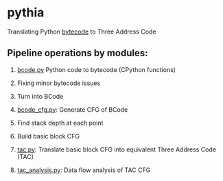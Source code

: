 # pythia

Translating Python [bytecode](https://docs.python.org/3.5/library/dis.html#python-bytecode-instructions) to Three Address Code

## Pipeline operations by modules:

1. [bcode.py](bcode.py) Python code to bytecode (CPython functions)

  1. Fixing minor bytecode issues
  2. Turn into BCode
  
2. [bcode_cfg.py](instruction_cfg.py): Generate CFG of BCode

  1. Find stack depth at each point
  2. Build basic block CFG
  
3. [tac.py](tac.py): Translate basic block CFG into equivalent Three Address Code (TAC)
4. [tac_analysis.py](tac_analysis.py): Data flow analysis of TAC CFG
